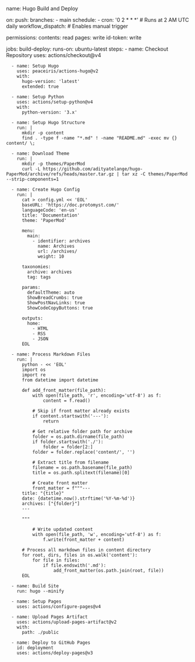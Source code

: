 name: Hugo Build and Deploy

on:
  push:
    branches:
      - main
  schedule:
    - cron: '0 2 * * *'  # Runs at 2 AM UTC daily
  workflow_dispatch:  # Enables manual trigger

permissions:
  contents: read
  pages: write
  id-token: write

jobs:
  build-deploy:
    runs-on: ubuntu-latest
    steps:
      - name: Checkout Repository
        uses: actions/checkout@v4
        
      - name: Setup Hugo
        uses: peaceiris/actions-hugo@v2
        with:
          hugo-version: 'latest'
          extended: true
          
      - name: Setup Python
        uses: actions/setup-python@v4
        with:
          python-version: '3.x'
          
      - name: Setup Hugo Structure
        run: |
          mkdir -p content
          find . -type f -name "*.md" ! -name "README.md" -exec mv {} content/ \;
          
      - name: Download Theme
        run: |
          mkdir -p themes/PaperMod
          curl -L https://github.com/adityatelange/hugo-PaperMod/archive/refs/heads/master.tar.gz | tar xz -C themes/PaperMod --strip-components=1
          
      - name: Create Hugo Config
        run: |
          cat > config.yml << 'EOL'
          baseURL: 'https://doc.protomyst.com/'
          languageCode: 'en-us'
          title: 'Documentation'
          theme: 'PaperMod'
          
          menu:
            main:
              - identifier: archives
                name: Archives
                url: /archives/
                weight: 10
                
          taxonomies:
            archive: archives
            tag: tags
            
          params:
            defaultTheme: auto
            ShowBreadCrumbs: true
            ShowPostNavLinks: true
            ShowCodeCopyButtons: true
            
          outputs:
            home:
              - HTML
              - RSS
              - JSON
          EOL
          
      - name: Process Markdown Files
        run: |
          python - << 'EOL'
          import os
          import re
          from datetime import datetime
          
          def add_front_matter(file_path):
              with open(file_path, 'r', encoding='utf-8') as f:
                  content = f.read()
              
              # Skip if front matter already exists
              if content.startswith('---'):
                  return
                  
              # Get relative folder path for archive
              folder = os.path.dirname(file_path)
              if folder.startswith('./'):
                  folder = folder[2:]
              folder = folder.replace('content/', '')
              
              # Extract title from filename
              filename = os.path.basename(file_path)
              title = os.path.splitext(filename)[0]
              
              # Create front matter
              front_matter = f"""---
          title: "{title}"
          date: {datetime.now().strftime('%Y-%m-%d')}
          archives: ["{folder}"]
          ---
          
          """
              
              # Write updated content
              with open(file_path, 'w', encoding='utf-8') as f:
                  f.write(front_matter + content)
          
          # Process all markdown files in content directory
          for root, dirs, files in os.walk('content'):
              for file in files:
                  if file.endswith('.md'):
                      add_front_matter(os.path.join(root, file))
          EOL
          
      - name: Build Site
        run: hugo --minify
        
      - name: Setup Pages
        uses: actions/configure-pages@v4
        
      - name: Upload Pages Artifact
        uses: actions/upload-pages-artifact@v2
        with:
          path: ./public
          
      - name: Deploy to GitHub Pages
        id: deployment
        uses: actions/deploy-pages@v3